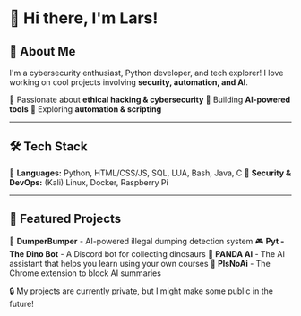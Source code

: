 # 👋 Hi there, I'm Lars!


## 🚀 About Me

I'm a cybersecurity enthusiast, Python developer, and tech explorer! I love working on cool projects involving **security, automation, and AI**. 

🔹 Passionate about **ethical hacking & cybersecurity** 🔹 Building **AI-powered tools** 🔹 Exploring **automation & scripting**

---

## 🛠️ Tech Stack

🔹 **Languages:** Python, HTML/CSS/JS, SQL, LUA, Bash, Java, C
🔹 **Security & DevOps:** (Kali) Linux, Docker, Raspberry Pi  

---

## 🌟 Featured Projects

🚀 **DumperBumper** - AI-powered illegal dumping detection system
🎮 **Pyt - The Dino Bot** - A Discord bot for collecting dinosaurs
🐼 **PANDA AI** - The AI assistant that helps you learn using your own courses
🤖 **PlsNoAi** - The Chrome extension to block AI summaries

🔒 My projects are currently private, but I might make some public in the future!
